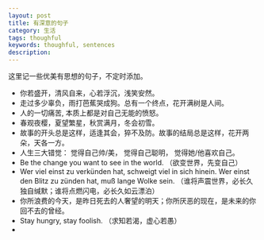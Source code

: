 ```yaml
---
layout: post
title: 有深意的句子
category: 生活
tags: thoughful
keywords: thoughful, sentences
description:
---
```

这里记一些优美有思想的句子，不定时添加。  

* 你若盛开，清风自来，心若浮沉，浅笑安然。  
* 走过多少辜负，雨打芭蕉哭成狗。总有一个终点，花开满树是人间。  
* 人的一切痛苦, 本质上都是对自己无能的愤怒。
* 春观夜樱，夏望繁星，秋赏满月，冬会初雪。
* 故事的开头总是这样，适逢其会，猝不及防。故事的结局总是这样，花开两朵，天各一方。
* 人生三大错觉： 觉得自己帅/美， 觉得自己聪明， 觉得她/他喜欢自己。
* Be the change you want to see in the world. （欲变世界，先变自己）
* Wer viel einst zu verkünden hat, schweigt viel in sich hinein. Wer einst den Blitz zu zünden hat, muß lange Wolke sein. （谁将声震世界，必长久独自缄默；谁将点燃闪电，必长久如云漂泊）
* 你所浪费的今天，是昨日死去的人奢望的明天；你所厌恶的现在，是未来的你回不去的曾经。
* Stay hungry, stay foolish. （求知若渴，虚心若愚）
* 